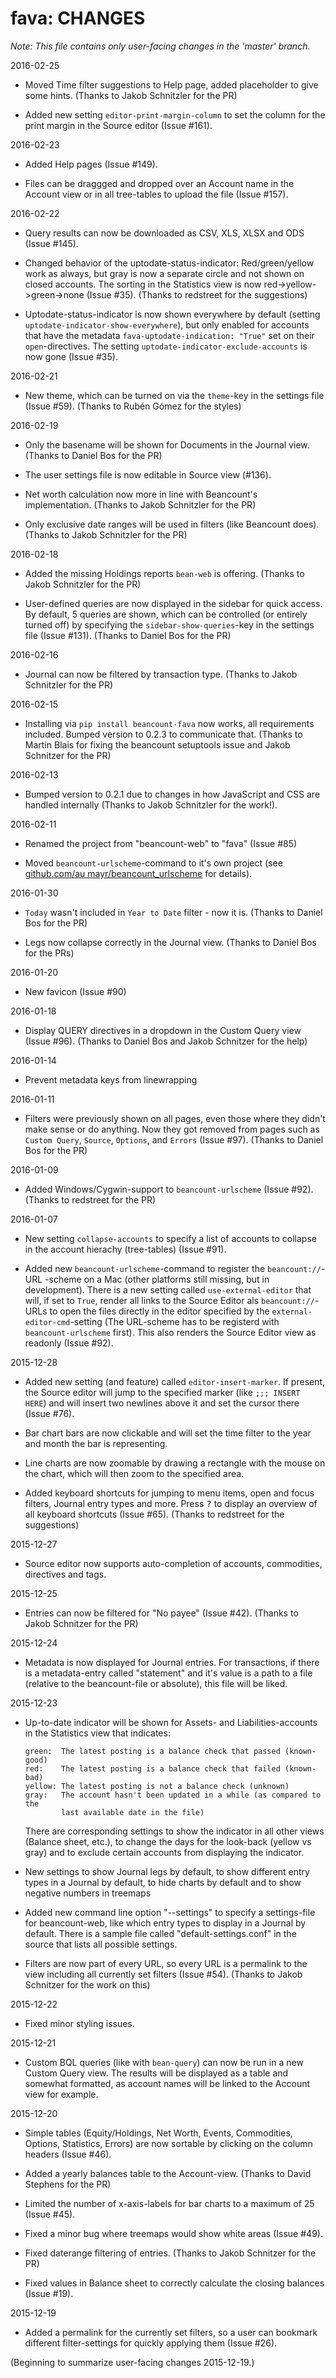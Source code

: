 # fava: CHANGES

*Note: This file contains only user-facing changes in the 'master' branch.*

2016-02-25

  - Moved Time filter suggestions to Help page, added placeholder to give some
    hints. (Thanks to Jakob Schnitzler for the PR)

  - Added new setting `editor-print-margin-column` to set the column for the
    print margin in the Source editor (Issue #161).

2016-02-23

  - Added Help pages (Issue #149).

  - Files can be draggged and dropped over an Account name in the Account view
    or in all tree-tables to upload the file (Issue #157).

2016-02-22

  - Query results can now be downloaded as CSV, XLS, XLSX and ODS (Issue #145).

  - Changed behavior of the uptodate-status-indicator: Red/green/yellow work as
    always, but gray is now a separate circle and not shown on closed accounts.
    The sorting in the Statistics view is now red->yellow->green->none
    (Issue #35). (Thanks to redstreet for the suggestions)

  - Uptodate-status-indicator is now shown everywhere by default (setting
    `uptodate-indicator-show-everywhere`), but only enabled for accounts that
    have the metadata `fava-uptodate-indication: "True"` set on their
    `open`-directives. The setting `uptodate-indicator-exclude-accounts` is now
    gone (Issue #35).

2016-02-21

  - New theme, which can be turned on via the `theme`-key in the settings file
    (Issue #59). (Thanks to Rubén Gómez for the styles)

2016-02-19

  - Only the basename will be shown for Documents in the Journal view. (Thanks
    to Daniel Bos for the PR)

  - The user settings file is now editable in Source view (#136).

  - Net worth calculation now more in line with Beancount's implementation.
    (Thanks to Jakob Schnitzler for the PR)

  - Only exclusive date ranges will be used in filters (like Beancount does).
    (Thanks to Jakob Schnitzler for the PR)

2016-02-18

  - Added the missing Holdings reports `bean-web` is offering. (Thanks to Jakob
    Schnitzler for the PR)

  - User-defined queries are now displayed in the sidebar for quick access. By
    default, 5 queries are shown, which can be controlled (or entirely turned
    off) by specifying the `sidebar-show-queries`-key in the settings file
    (Issue #131). (Thanks to Daniel Bos for the PR)

2016-02-16

  - Journal can now be filtered by transaction type. (Thanks to Jakob
    Schnitzler for the PR)

2016-02-15

  - Installing via `pip install beancount-fava` now works, all requirements
    included. Bumped version to 0.2.3 to communicate that. (Thanks to Martin
    Blais for fixing the beancount setuptools issue and Jakob Schnitzer for the
    PR)

2016-02-13

  - Bumped version to 0.2.1 due to changes in how JavaScript and CSS are
    handled internally (Thanks to Jakob Schnitzler for the work!).

2016-02-11

  - Renamed the project from "beancount-web" to "fava" (Issue #85)

  - Moved `beancount-urlscheme`-command to it's own project (see [github.com/au
    mayr/beancount_urlscheme](http://github.com/aumayr/beancount_urlscheme) for
    details).

2016-01-30

  - `Today` wasn't included in `Year to Date` filter - now it is. (Thanks to
    Daniel Bos for the PR)

  - Legs now collapse correctly in the Journal view. (Thanks to Daniel Bos for
    the PRs)

2016-01-20

  - New favicon (Issue #90)

2016-01-18

  - Display QUERY directives in a dropdown in the Custom Query view (Issue
    #96). (Thanks to Daniel Bos and Jakob Schnitzer for the help)

2016-01-14

  - Prevent metadata keys from linewrapping

2016-01-11

  - Filters were previously shown on all pages, even those where they didn't
    make sense or do anything. Now they got removed from pages such as `Custom
    Query`, `Source`, `Options`, and `Errors` (Issue #97). (Thanks to Daniel Bos
    for the PR)

2016-01-09

  - Added Windows/Cygwin-support to `beancount-urlscheme` (Issue #92). (Thanks
    to redstreet for the PR)

2016-01-07

  - New setting `collapse-accounts` to specify a list of accounts to
    collapse in the account hierachy (tree-tables) (Issue #91).

  - Added new `beancount-urlscheme`-command to register the `beancount://`-URL
    -scheme on a Mac (other platforms still missing, but in development). There
    is a new setting called `use-external-editor` that will, if set to `True`,
    render all links to the Source Editor als `beancount://`-URLs to open the
    files directly in the editor specified by the `external-editor-cmd`-setting
    (The URL-scheme has to be registerd with `beancount-urlscheme` first). This
    also renders the Source Editor view as readonly (Issue #92).

2015-12-28

  - Added new setting (and feature) called `editor-insert-marker`. If present,
    the Source editor will jump to the specified marker (like
    `;;; INSERT HERE`) and will insert two newlines above it and set the cursor
    there (Issue #76).

  - Bar chart bars are now clickable and will set the time filter to the year
    and month the bar is representing.

  - Line charts are now zoomable by drawing a rectangle with the mouse on the
    chart, which will then zoom to the specified area.

  - Added keyboard shortcuts for jumping to menu items, open and focus
    filters, Journal entry types and more. Press <kbd>?</kbd> to display
    an overview of all keyboard shortcuts (Issue #65). (Thanks to redstreet
    for the suggestions)

2015-12-27

  - Source editor now supports auto-completion of accounts, commodities,
    directives and tags.

2015-12-25

  - Entries can now be filtered for "No payee" (Issue #42). (Thanks to Jakob
    Schnitzer for the PR)

2015-12-24

  - Metadata is now displayed for Journal entries. For transactions, if there
    is a metadata-entry called "statement" and it's value is a path to a file
    (relative to the beancount-file or absolute), this file will be liked.

2015-12-23

  - Up-to-date indicator will be shown for Assets- and Liabilities-accounts
    in the Statistics view that indicates:

        green:  The latest posting is a balance check that passed (known-good)
        red:    The latest posting is a balance check that failed (known-bad)
        yellow: The latest posting is not a balance check (unknown)
        gray:   The account hasn't been updated in a while (as compared to the
                last available date in the file)

    There are corresponding settings to show the indicator in all other views
    (Balance sheet, etc.), to change the days for the look-back (yellow vs gray)
    and to exclude certain accounts from displaying the indicator.

  - New settings to show Journal legs by default, to show different entry types
    in a Journal by default, to hide charts by default and to show negative
    numbers in treemaps

  - Added new command line option "--settings" to specify a settings-file for
    beancount-web, like which entry types to display in a Journal by default.
    There is a sample file called "default-settings.conf" in the source that
    lists all possible settings.

  - Filters are now part of every URL, so every URL is a permalink to the
    view including all currently set filters (Issue #54). (Thanks to Jakob
    Schnitzer for the work on this)

2015-12-22

  - Fixed minor styling issues.

2015-12-21

  - Custom BQL queries (like with `bean-query`) can now be run in a new
    Custom Query view. The results will be displayed as a table and somewhat
    formatted, as account names will be linked to the Account view for example.

2015-12-20

  - Simple tables (Equity/Holdings, Net Worth, Events, Commodities, Options,
    Statistics, Errors) are now sortable by clicking on the column headers
    (Issue #46).

  - Added a yearly balances table to the Account-view. (Thanks to David
    Stephens for the PR)

  - Limited the number of x-axis-labels for bar charts to a maximum of 25
    (Issue #45).

  - Fixed a minor bug where treemaps would show white areas (Issue #49).

  - Fixed daterange filtering of entries. (Thanks to Jakob Schnitzer for the PR)

  - Fixed values in Balance sheet to correctly calculate the closing balances
    (Issue #19).

2015-12-19

  - Added a permalink for the currently set filters, so a user can bookmark
    different filter-settings for quickly applying them (Issue #26).

(Beginning to summarize user-facing changes 2015-12-19.)
